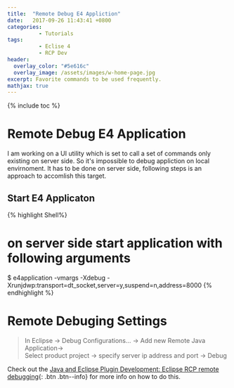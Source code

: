```yaml
---
title:  "Remote Debug E4 Appliction"
date:   2017-09-26 11:43:41 +0800
categories:
          - Tutorials
tags:          
          - Eclise 4
          - RCP Dev
header:
  overlay_color: "#5e616c"
  overlay_image: /assets/images/w-home-page.jpg
excerpt: Favorite commands to be used frequently.
mathjax: true
---
```



{% include toc %}

# Remote Debug E4 Application

I am working on a UI utility which is set to call a set of commands only existing on server side. So it's impossible to debug appliction on local envirnoment. It has to be done on server side, following steps is an approach to accomlish this target.

## Start E4 Applicaton
 {% highlight Shell%}
 # on server side start application with following arguments
 $ e4application -vmargs -Xdebug -Xrunjdwp:transport=dt_socket,server=y,suspend=n,address=8000
 {% endhighlight %}


# Remote Debuging Settings

> In Eclipse -> Debug Configurations... -> Add new Remote Java Application->  
Select product project -> specify server ip address and port -> Debug


Check out the [Java and Eclipse Plugin Development: Eclipse RCP remote debugging][remote-debug]{: .btn .btn--info} for more info on how to do this.

[remote-debug]: http://exploreeclipse.blogspot.hk/2016/05/eclipse-rcp-remote-debugging.html
